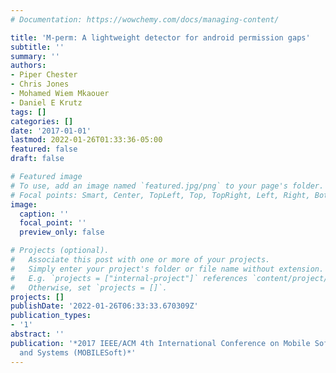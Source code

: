 ```yaml
---
# Documentation: https://wowchemy.com/docs/managing-content/

title: 'M-perm: A lightweight detector for android permission gaps'
subtitle: ''
summary: ''
authors:
- Piper Chester
- Chris Jones
- Mohamed Wiem Mkaouer
- Daniel E Krutz
tags: []
categories: []
date: '2017-01-01'
lastmod: 2022-01-26T01:33:36-05:00
featured: false
draft: false

# Featured image
# To use, add an image named `featured.jpg/png` to your page's folder.
# Focal points: Smart, Center, TopLeft, Top, TopRight, Left, Right, BottomLeft, Bottom, BottomRight.
image:
  caption: ''
  focal_point: ''
  preview_only: false

# Projects (optional).
#   Associate this post with one or more of your projects.
#   Simply enter your project's folder or file name without extension.
#   E.g. `projects = ["internal-project"]` references `content/project/deep-learning/index.md`.
#   Otherwise, set `projects = []`.
projects: []
publishDate: '2022-01-26T06:33:33.670309Z'
publication_types:
- '1'
abstract: ''
publication: '*2017 IEEE/ACM 4th International Conference on Mobile Software Engineering
  and Systems (MOBILESoft)*'
---
```

